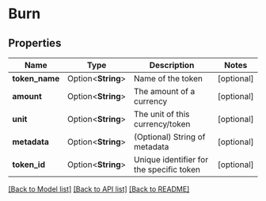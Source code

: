 # Burn

## Properties

Name | Type | Description | Notes
------------ | ------------- | ------------- | -------------
**token_name** | Option<**String**> | Name of the token | [optional]
**amount** | Option<**String**> | The amount of a currency | [optional]
**unit** | Option<**String**> | The unit of this currency/token | [optional]
**metadata** | Option<**String**> | (Optional) String of metadata | [optional]
**token_id** | Option<**String**> | Unique identifier for the specific token | [optional]

[[Back to Model list]](../README.md#documentation-for-models) [[Back to API list]](../README.md#documentation-for-api-endpoints) [[Back to README]](../README.md)


